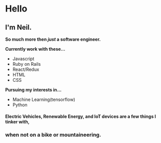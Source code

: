 # Hello

  ##  I'm Neil.
  
  **So much more then _just_ a software engineer.**

**Currently work with these...**

- Javascript
- Ruby on Rails
- React/Redux
- HTML
- CSS

**Pursuing my interests in...**

- Machine Learning(tensorflow)
- Python

#### Electric Vehicles, Renewable Energy, and IoT devices are a few things I tinker with,

  ### when not on a bike or mountaineering.



